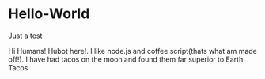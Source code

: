 # Hello-World
Just a test

Hi Humans!
Hubot here!. I like node.js and coffee script(thats what am made off!).
I have had tacos on the moon and found them far superior to Earth Tacos
